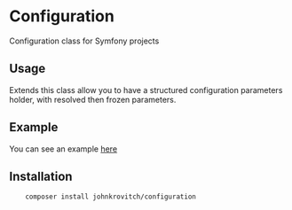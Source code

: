 # Configuration
Configuration class for Symfony projects


## Usage
Extends this class allow you to have a structured configuration parameters holder, with resolved then frozen parameters.

## Example
You can see an example [here](https://github.com/larriereguichet/AdminBundle/blob/master/Application/Configuration/ApplicationConfiguration.php)

## Installation
```
    composer install johnkrovitch/configuration
```
